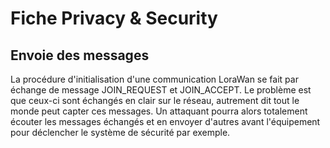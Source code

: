 # Fiche Privacy & Security

## Envoie des messages 

La procédure d'initialisation d'une communication LoraWan se fait par échange de message JOIN_REQUEST et JOIN_ACCEPT. Le problème est que ceux-ci sont échangés en clair sur le réseau, autrement dit tout le monde peut capter ces messages. Un attaquant pourra alors totalement écouter les messages échangés et en envoyer d'autres avant l'équipement pour déclencher le système de sécurité par exemple.
